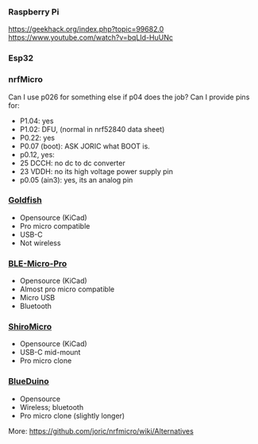 ### Raspberry Pi
https://geekhack.org/index.php?topic=99682.0
https://www.youtube.com/watch?v=bqLId-HuUNc

### Esp32

### nrfMicro
Can I use p026 for something else if p04 does the job?
Can I provide pins for: 
- P1.04: yes
- P1.02: DFU, (normal in nrf52840 data sheet)
- P0.22: yes
- P0.07 (boot): ASK JORIC what BOOT is.
- p0.12, yes:
- 25 DCCH: no dc to dc converter
- 23 VDDH: no its high voltage power supply pin
- p0.05 (ain3): yes, its an analog pin

### [Goldfish](https://github.com/Dr-Derivative/Goldfish)
- Opensource (KiCad)
- Pro micro compatible
- USB-C
- Not wireless

### [BLE-Micro-Pro](https://github.com/sekigon-gonnoc/BLE-Micro-Pro)
- Opensource (KiCad)
- Almost pro micro compatible
- Micro USB
- Bluetooth

### [ShiroMicro](https://github.com/elfmimi/MMCProMicro)
- Opensource (KiCad)
- USB-C mid-mount
- Pro micro clone

### [BlueDuino](https://wiki.aprbrother.com/en/BlueDuino_rev2.html)
- Opensource
- Wireless; bluetooth
- Pro micro clone (slightly longer)



More: https://github.com/joric/nrfmicro/wiki/Alternatives